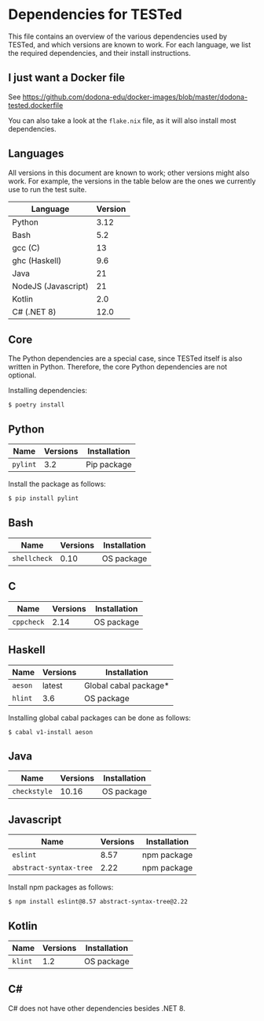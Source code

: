 # Dependencies for TESTed

This file contains an overview of the various dependencies used by TESTed, and which versions are known to work. For
each language, we list the required dependencies, and their install instructions.

## I just want a Docker file

See https://github.com/dodona-edu/docker-images/blob/master/dodona-tested.dockerfile

You can also take a look at the `flake.nix` file, as it will also install most dependencies.

## Languages

All versions in this document are known to work; other versions might also work.
For example, the versions in the table below are the ones we currently use to run the test suite.

| Language            | Version |
|---------------------|---------|
| Python              | 3.12    |
| Bash                | 5.2     |
| gcc (C)             | 13      |
| ghc (Haskell)       | 9.6     |
| Java                | 21      |
| NodeJS (Javascript) | 21      |
| Kotlin              | 2.0     |
| C# (.NET 8)         | 12.0    |

## Core

The Python dependencies are a special case, since TESTed itself is also written in Python.
Therefore, the core Python dependencies are not optional.

Installing dependencies:

```shell
$ poetry install
```

## Python


| Name     | Versions | Installation |
|----------|----------|--------------|
| `pylint` | 3.2      | Pip package  |

Install the package as follows:

```bash
$ pip install pylint
```

## Bash

| Name         | Versions | Installation |
|--------------|----------|--------------|
| `shellcheck` | 0.10      | OS package   |

## C

| Name       | Versions | Installation |
|------------|----------|--------------|
| `cppcheck` | 2.14     | OS package   |

## Haskell

| Name      | Versions | Installation          |
|-----------|----------|-----------------------|
| `aeson`   | latest   | Global cabal package* |
| `hlint`   | 3.6      | OS package            |

Installing global cabal packages can be done as follows:

```shell
$ cabal v1-install aeson
```

## Java

| Name         | Versions | Installation |
|--------------|----------|--------------|
| `checkstyle` | 10.16    | OS package   |

## Javascript

| Name                    | Versions | Installation |
|-------------------------|----------|--------------|
| `eslint`                | 8.57     | npm package  |
| `abstract-syntax-tree`  | 2.22     | npm package  |

Install npm packages as follows:

```shell
$ npm install eslint@8.57 abstract-syntax-tree@2.22
```

## Kotlin

| Name                   | Versions | Installation |
|------------------------|----------|--------------|
| `klint`                | 1.2      | OS package   |


## C#

C# does not have other dependencies besides .NET 8.
